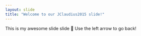 ```yaml
---
layout: slide
title: "Welcome to our JClaudius2015 slide!"
---
```

This is my awesome slide slide :tada:
Use the left arrow to go back!
